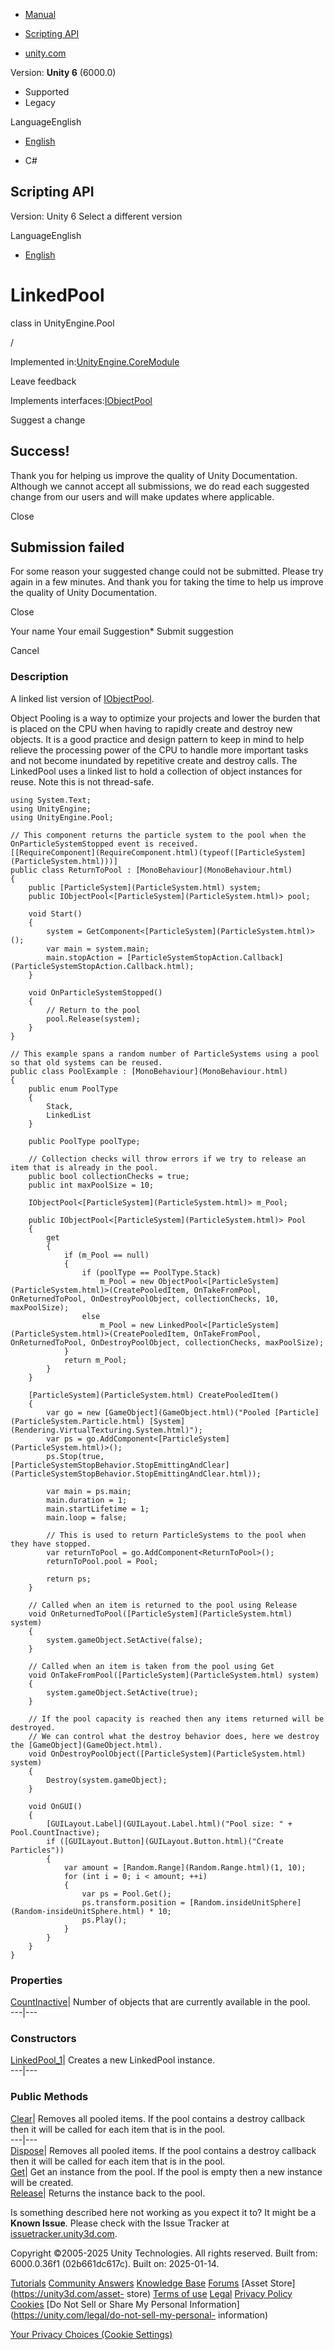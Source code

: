 [ ]()

  * [Manual](../Manual/index.html)
  * [Scripting API](../ScriptReference/index.html)

  * [unity.com](https://unity.com/)

Version: **Unity 6** (6000.0)

  * Supported
  * Legacy

LanguageEnglish

  * [English]()

  * C#

[ ](https://docs.unity3d.com)

## Scripting API

Version: Unity 6 Select a different version

LanguageEnglish

  * [English]()

# LinkedPool<T0>

class in UnityEngine.Pool

/

Implemented in:[UnityEngine.CoreModule](UnityEngine.CoreModule.html)

Leave feedback

  

Implements interfaces:[IObjectPool<T0>](Pool.IObjectPool_1.html)

Suggest a change

## Success!

Thank you for helping us improve the quality of Unity Documentation. Although
we cannot accept all submissions, we do read each suggested change from our
users and will make updates where applicable.

Close

## Submission failed

For some reason your suggested change could not be submitted. Please <a>try
again</a> in a few minutes. And thank you for taking the time to help us
improve the quality of Unity Documentation.

Close

Your name Your email Suggestion* Submit suggestion

Cancel

[ ]()

### Description

A linked list version of [IObjectPool<T0>](Pool.IObjectPool_1.html).

Object Pooling is a way to optimize your projects and lower the burden that is
placed on the CPU when having to rapidly create and destroy new objects. It is
a good practice and design pattern to keep in mind to help relieve the
processing power of the CPU to handle more important tasks and not become
inundated by repetitive create and destroy calls. The LinkedPool uses a linked
list to hold a collection of object instances for reuse. Note this is not
thread-safe.

    
    
    using System.Text;
    using UnityEngine;
    using UnityEngine.Pool;  
      
    // This component returns the particle system to the pool when the OnParticleSystemStopped event is received.
    [[RequireComponent](RequireComponent.html)(typeof([ParticleSystem](ParticleSystem.html)))]
    public class ReturnToPool : [MonoBehaviour](MonoBehaviour.html)
    {
        public [ParticleSystem](ParticleSystem.html) system;
        public IObjectPool<[ParticleSystem](ParticleSystem.html)> pool;  
      
        void Start()
        {
            system = GetComponent<[ParticleSystem](ParticleSystem.html)>();
            var main = system.main;
            main.stopAction = [ParticleSystemStopAction.Callback](ParticleSystemStopAction.Callback.html);
        }  
      
        void OnParticleSystemStopped()
        {
            // Return to the pool
            pool.Release(system);
        }
    }  
      
    // This example spans a random number of ParticleSystems using a pool so that old systems can be reused.
    public class PoolExample : [MonoBehaviour](MonoBehaviour.html)
    {
        public enum PoolType
        {
            Stack,
            LinkedList
        }  
      
        public PoolType poolType;  
      
        // Collection checks will throw errors if we try to release an item that is already in the pool.
        public bool collectionChecks = true;
        public int maxPoolSize = 10;  
      
        IObjectPool<[ParticleSystem](ParticleSystem.html)> m_Pool;  
      
        public IObjectPool<[ParticleSystem](ParticleSystem.html)> Pool
        {
            get
            {
                if (m_Pool == null)
                {
                    if (poolType == PoolType.Stack)
                        m_Pool = new ObjectPool<[ParticleSystem](ParticleSystem.html)>(CreatePooledItem, OnTakeFromPool, OnReturnedToPool, OnDestroyPoolObject, collectionChecks, 10, maxPoolSize);
                    else
                        m_Pool = new LinkedPool<[ParticleSystem](ParticleSystem.html)>(CreatePooledItem, OnTakeFromPool, OnReturnedToPool, OnDestroyPoolObject, collectionChecks, maxPoolSize);
                }
                return m_Pool;
            }
        }  
      
        [ParticleSystem](ParticleSystem.html) CreatePooledItem()
        {
            var go = new [GameObject](GameObject.html)("Pooled [Particle](ParticleSystem.Particle.html) [System](Rendering.VirtualTexturing.System.html)");
            var ps = go.AddComponent<[ParticleSystem](ParticleSystem.html)>();
            ps.Stop(true, [ParticleSystemStopBehavior.StopEmittingAndClear](ParticleSystemStopBehavior.StopEmittingAndClear.html));  
      
            var main = ps.main;
            main.duration = 1;
            main.startLifetime = 1;
            main.loop = false;  
      
            // This is used to return ParticleSystems to the pool when they have stopped.
            var returnToPool = go.AddComponent<ReturnToPool>();
            returnToPool.pool = Pool;  
      
            return ps;
        }  
      
        // Called when an item is returned to the pool using Release
        void OnReturnedToPool([ParticleSystem](ParticleSystem.html) system)
        {
            system.gameObject.SetActive(false);
        }  
      
        // Called when an item is taken from the pool using Get
        void OnTakeFromPool([ParticleSystem](ParticleSystem.html) system)
        {
            system.gameObject.SetActive(true);
        }  
      
        // If the pool capacity is reached then any items returned will be destroyed.
        // We can control what the destroy behavior does, here we destroy the [GameObject](GameObject.html).
        void OnDestroyPoolObject([ParticleSystem](ParticleSystem.html) system)
        {
            Destroy(system.gameObject);
        }  
      
        void OnGUI()
        {
            [GUILayout.Label](GUILayout.Label.html)("Pool size: " + Pool.CountInactive);
            if ([GUILayout.Button](GUILayout.Button.html)("Create Particles"))
            {
                var amount = [Random.Range](Random.Range.html)(1, 10);
                for (int i = 0; i < amount; ++i)
                {
                    var ps = Pool.Get();
                    ps.transform.position = [Random.insideUnitSphere](Random-insideUnitSphere.html) * 10;
                    ps.Play();
                }
            }
        }
    }
    

### Properties

[CountInactive](Pool.LinkedPool_1.CountInactive.html)| Number of objects that
are currently available in the pool.  
---|---  
  
### Constructors

[LinkedPool_1](Pool.LinkedPool_1-ctor.html)| Creates a new LinkedPool
instance.  
---|---  
  
### Public Methods

[Clear](Pool.LinkedPool_1.Clear.html)| Removes all pooled items. If the pool
contains a destroy callback then it will be called for each item that is in
the pool.  
---|---  
[Dispose](Pool.LinkedPool_1.Dispose.html)| Removes all pooled items. If the
pool contains a destroy callback then it will be called for each item that is
in the pool.  
[Get](Pool.LinkedPool_1.Get.html)| Get an instance from the pool. If the pool
is empty then a new instance will be created.  
[Release](Pool.LinkedPool_1.Release.html)| Returns the instance back to the
pool.  
  
Is something described here not working as you expect it to? It might be a
**Known Issue**. Please check with the Issue Tracker at
[issuetracker.unity3d.com](https://issuetracker.unity3d.com).

Copyright ©2005-2025 Unity Technologies. All rights reserved. Built from:
6000.0.36f1 (02b661dc617c). Built on: 2025-01-14.

[Tutorials](https://unity3d.com/learn) [Community
Answers](https://answers.unity3d.com) [Knowledge
Base](https://support.unity3d.com/hc/en-us)
[Forums](https://forum.unity3d.com) [Asset Store](https://unity3d.com/asset-
store) [Terms of use](https://docs.unity3d.com/Manual/TermsOfUse.html)
[Legal](https://unity.com/legal) [Privacy
Policy](https://unity.com/legal/privacy-policy)
[Cookies](https://unity.com/legal/cookie-policy) [Do Not Sell or Share My
Personal Information](https://unity.com/legal/do-not-sell-my-personal-
information)

[Your Privacy Choices (Cookie Settings)](javascript:void\(0\);)


